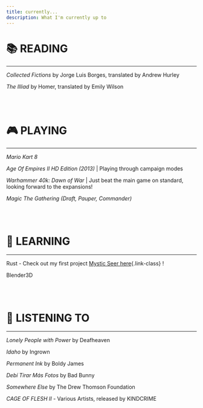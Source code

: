 ```yaml
---
title: currently...
description: What I'm currently up to
---
```


# 📚 **READING** 
---

*Collected Fictions* by Jorge Luis Borges, translated by Andrew Hurley

*The Illiad* by Homer, translated by Emily Wilson

<br><br>

# 🎮 **PLAYING**
--------------------------------
*Mario Kart 8*

*Age Of Empires II HD Edition (2013)* | Playing through campaign modes

*Warhammer 40k: Dawn of War* | Just beat the main game on standard, looking forward to the expansions!

*Magic The Gathering (Draft, Pauper, Commander)*


<br><br>
# 📝 **LEARNING**

---
Rust - Check out my first project [Mystic Seer here](https://github.com/benjamingoodheart/mystic-seer){.link-class} !

Blender3D

<br><br>
# 🎵 **LISTENING TO**

---

*Lonely People with Power* by Deafheaven

*Idaho* by Ingrown

*Permanent Ink* by Boldy James

*Debí Tirar Más Fotos* by Bad Bunny

*Somewhere Else* by The Drew Thomson Foundation

*CAGE OF FLESH II* - Various Artists, released by KINDCRIME
